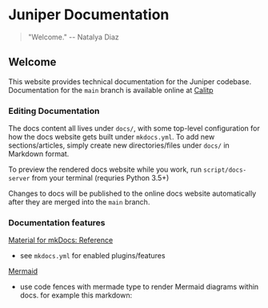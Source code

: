 # Juniper Documentation

> \"Welcome.\" -- Natalya Diaz


## Welcome

This website provides technical documentation for the Juniper codebase. Documentation for the `main` branch is available online at [Calitp](https://docs.calitp.org/data-infra)

### Editing Documentation

The docs content all lives under `docs/`, with some top-level configuration for how the docs website gets built under `mkdocs.yml`. To add new sections/articles, simply create new directories/files under `docs/` in Markdown format.

To preview the rendered docs website while you work, run `script/docs-server` from your terminal (requries Python 3.5+)

Changes to docs will be published to the online docs website automatically after they are merged into the `main` branch.

### Documentation features
[Material for mkDocs: Reference](https://squidfunk.github.io/mkdocs-material/reference/admonitions/)
- see `mkdocs.yml` for enabled plugins/features

[Mermaid](https://mermaid-js.github.io/mermaid/#/)
- use code fences with mermade type to render Mermaid diagrams within docs. for example this markdown:
